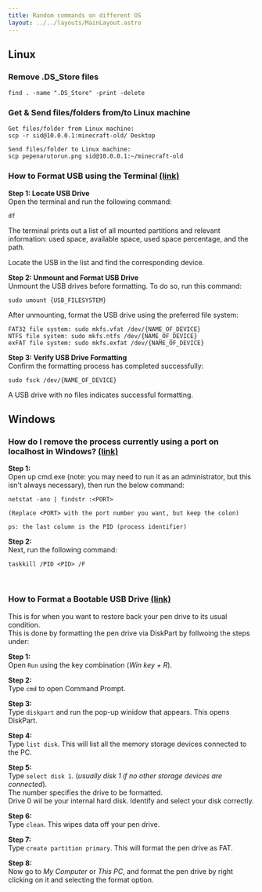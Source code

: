 ```yaml
---
title: Random commands on different OS
layout: ../../layouts/MainLayout.astro
---
```


## Linux

### Remove .DS_Store files
```
find . -name ".DS_Store" -print -delete
```

### Get & Send files/folders from/to Linux machine
```
Get files/folder from Linux machine:
scp -r sid@10.0.0.1:minecraft-old/ Desktop

Send files/folder to Linux machine:
scp pepenarutorun.png sid@10.0.0.1:~/minecraft-old
```

### How to Format USB using the Terminal [(link)](https://phoenixnap.com/kb/linux-format-usb)

**Step 1: Locate USB Drive**  
Open the terminal and run the following command:
```
df
```
The terminal prints out a list of all mounted partitions and relevant information: used space, available space, used space percentage, and the path.

Locate the USB in the list and find the corresponding device.

**Step 2: Unmount and Format USB Drive**  
Unmount the USB drives before formatting. To do so, run this command:
```
sudo umount {USB_FILESYSTEM}
```
After unmounting, format the USB drive using the preferred file system:
```
FAT32 file system: sudo mkfs.vfat /dev/{NAME_OF_DEVICE}
NTFS file system: sudo mkfs.ntfs /dev/{NAME_OF_DEVICE}
exFAT file system: sudo mkfs.exfat /dev/{NAME_OF_DEVICE}
```

**Step 3: Verify USB Drive Formatting**  
Confirm the formatting process has completed successfully:
```
sudo fsck /dev/{NAME_OF_DEVICE}
```
A USB drive with no files indicates successful formatting.

## Windows

### How do I remove the process currently using a port on localhost in Windows? [(link)](https://stackoverflow.com/questions/39632667/how-do-i-remove-the-process-currently-using-a-port-on-localhost-in-windows)

**Step 1:**  
Open up cmd.exe (note: you may need to run it as an administrator, but this isn't always necessary), then run the below command:

```
netstat -ano | findstr :<PORT>

(Replace <PORT> with the port number you want, but keep the colon)

ps: the last column is the PID (process identifier)
```

**Step 2:**  
Next, run the following command:

```
taskkill /PID <PID> /F
```

<br>

### How to Format a Bootable USB Drive [(link)](https://www.instructables.com/How-to-Format-a-Bootable-USB-Drive/)

This is for when you want to restore back your pen drive to its usual condition.  
This is done by formatting the pen drive via DiskPart by follwoing the steps under:

**Step 1:**  
Open `Run` using the key combination (*Win key + R*).

**Step 2:**  
Type `cmd` to open Command Prompt.

**Step 3:**  
Type `diskpart` and run the pop-up winidow that appears. This opens DiskPart.

**Step 4:**  
Type `list disk`. This will list all the memory storage devices connected to the PC.

**Step 5:**  
Type `select disk 1`. (*usually disk 1 if no other storage devices are connected*).  
The number specifies the drive to be formatted.  
Drive 0 wil be your internal hard disk. Identify and select your disk correctly.

**Step 6:**  
Type `clean`. This wipes data off your pen drive.

**Step 7:**  
Type `create partition primary`. This will format the pen drive as FAT.

**Step 8:**  
Now go to *My Computer* or *This PC*, and format the pen drive by right clicking on it and selecting the format option.